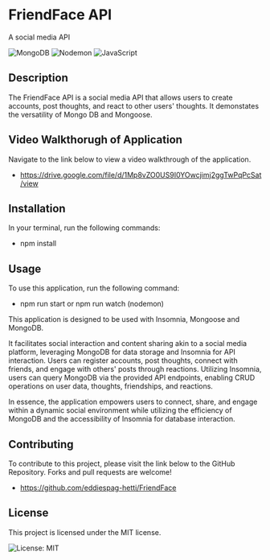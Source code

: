 # FriendFace API

A social media API

![MongoDB](https://img.shields.io/badge/MongoDB-%234ea94b.svg?style=for-the-badge&logo=mongodb&logoColor=white)
![Nodemon](https://img.shields.io/badge/NODEMON-%23323330.svg?style=for-the-badge&logo=nodemon&logoColor=%BBDEAD)
![JavaScript](https://img.shields.io/badge/javascript-%23323330.svg?style=for-the-badge&logo=javascript&logoColor=%23F7DF1E)

## Description

The FriendFace API is a social media API that allows users to create accounts, post thoughts, and react to other users' thoughts.
It demonstates the versatility of Mongo DB and Mongoose.

## Video Walkthorugh of Application

Navigate to the link below to view a video walkthrough of the application.

- https://drive.google.com/file/d/1Mp8vZO0US9I0YOwcjimj2ggTwPqPcSat/view

## Installation

In your terminal, run the following commands:

- npm install

## Usage

To use this application, run the following command:

- npm run start or npm run watch (nodemon)

This application is designed to be used with Insomnia, Mongoose and MongoDB. 

It facilitates social interaction and content sharing akin to a social media platform, leveraging MongoDB for data storage and Insomnia for API interaction. Users can register accounts, post thoughts, connect with friends, and engage with others' posts through reactions. Utilizing Insomnia, users can query MongoDB via the provided API endpoints, enabling CRUD operations on user data, thoughts, friendships, and reactions. 

In essence, the application empowers users to connect, share, and engage within a dynamic social environment while utilizing the efficiency of MongoDB and the accessibility of Insomnia for database interaction.




## Contributing

To contribute to this project, please visit the link below to the GitHub Repository. Forks and pull requests are welcome!

- https://github.com/eddiespag-hetti/FriendFace


## License

This project is licensed under the MIT license.

![License: MIT](https://img.shields.io/badge/License-MIT-purple)